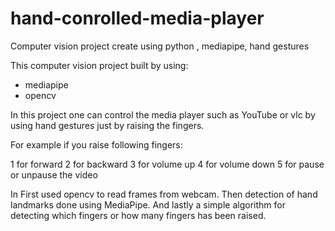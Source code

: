 # hand-conrolled-media-player
Computer vision project create using python , mediapipe, hand gestures

This computer vision project built by using:

- mediapipe
- opencv

In this project one can control the media player such as YouTube or vlc by using hand gestures just by raising the fingers.

For example if you raise following fingers:

1 for forward
2 for backward
3 for volume up
4 for volume down
5 for pause or unpause the video

In First used opencv to read frames from webcam. Then detection of hand landmarks done using MediaPipe. And lastly a simple algorithm for detecting which fingers or how many fingers has been raised.
